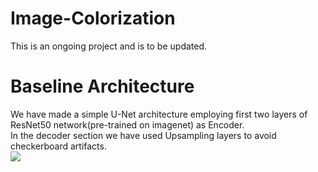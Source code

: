 # Image-Colorization
This is an ongoing project and is to be updated.

# Baseline Architecture
We have made a simple U-Net architecture employing first two layers of ResNet50 network(pre-trained on imagenet) as Encoder.
</br>
In the decoder section we have used Upsampling layers to avoid checkerboard artifacts.
</br>
<img src="figures/Color_Model.drawio%20(3).png.png">
